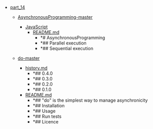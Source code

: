 - <a href = "E:\Node_projects\Node_Way\Education\Timur_Video_Node.js\part_14\cat.part_14\dir.part_14.md">part_14</a>
    - <a href = "E:\Node_projects\Node_Way\Education\Timur_Video_Node.js\part_14\AsynchronousProgramming-master\cat.AsynchronousProgramming-master\dir.AsynchronousProgramming-master.md">AsynchronousProgramming-master</a>
        - <a href = "E:\Node_projects\Node_Way\Education\Timur_Video_Node.js\part_14\AsynchronousProgramming-master\JavaScript\cat.JavaScript\dir.JavaScript.md">JavaScript</a>
            - <a href = "E:\Node_projects\Node_Way\Education\Timur_Video_Node.js\part_14\AsynchronousProgramming-master\JavaScript\README.md">README.md</a>
                - *# AsynchronousProgramming
                - *## Parallel execution
                - *## Sequential execution
        
    
    - <a href = "E:\Node_projects\Node_Way\Education\Timur_Video_Node.js\part_14\do-master\cat.do-master\dir.do-master.md">do-master</a>
        - <a href = "E:\Node_projects\Node_Way\Education\Timur_Video_Node.js\part_14\do-master\history.md">history.md</a>
            - *## 0.4.0
            - *## 0.3.0
            - *## 0.2.0
            - *## 0.1.0
        - <a href = "E:\Node_projects\Node_Way\Education\Timur_Video_Node.js\part_14\do-master\README.md">README.md</a>
            - *## "do" is the simplest way to manage asynchronicity
            - *## Installation
            - *## Usage
            - *## Run tests
            - *## Licence
    
